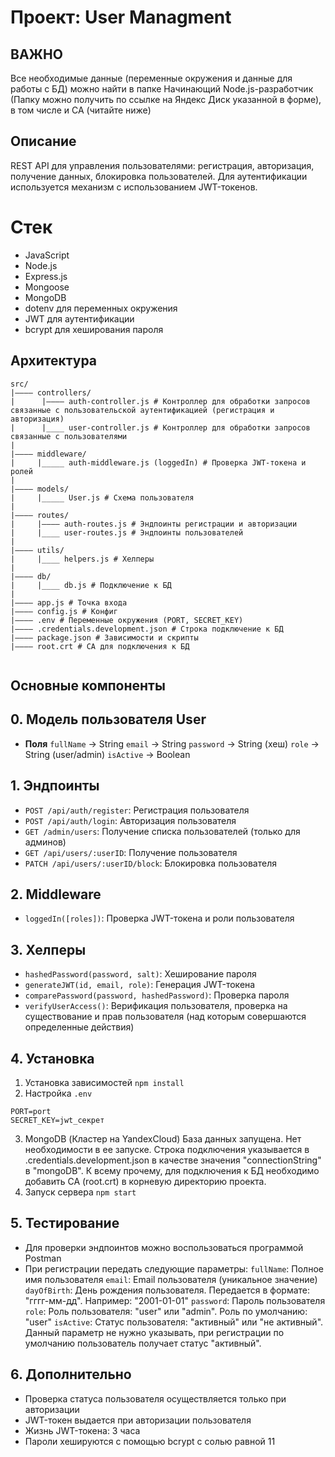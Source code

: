 # Проект: User Managment 

## ВАЖНО
Все необходимые данные (переменные окружения и данные для работы с БД) можно найти в папке Начинающий Node.js-разработчик (Папку можно получить по ссылке на Яндекс Диск указанной в форме), в том числе и CA (читайте ниже)

## Описание 
REST API для управления пользователями: регистрация, авторизация, получение данных, блокировка пользователей.
Для аутентификации используется механизм с использованием JWT-токенов.

# Стек
- JavaScript 
- Node.js
- Express.js
- Mongoose
- MongoDB 
- dotenv для переменных окружения 
- JWT для аутентификации 
- bcrypt для хеширования пароля 

## Архитектура
```
src/
|———— controllers/ 
|      |———— auth-controller.js # Контроллер для обработки запросов связанные с пользовательской аутентификацией (регистрация и авторизация) 
|      |____ user-controller.js # Контроллер для обработки запросов связанные с пользователями 
|
|———— middleware/
|     |_____ auth-middleware.js (loggedIn) # Проверка JWT-токена и ролей
|
|———— models/
|     |_____ User.js # Схема пользователя
|
|———— routes/
|     |———— auth-routes.js # Эндпоинты регистрации и авторизации 
|     |____ user-routes.js # Эндпоинты пользователей 
|
|———— utils/
|     |____ helpers.js # Хелперы
|
|———— db/
|     |____ db.js # Подключение к БД
|
|———— app.js # Точка входа 
|———— config.js # Конфиг
|———— .env # Переменные окружения (PORT, SECRET_KEY)
|———— .credentials.development.json # Строка подключение к БД
|———— package.json # Зависимости и скрипты 
|———— root.crt # CA для подключения к БД


```

## Основные компоненты 

## 0. Модель пользователя User
- **Поля**
`fullName` -> String
`email` -> String
`password` -> String (хеш)
`role` -> String (user/admin)
`isActive` -> Boolean 

## 1. Эндпоинты 
- `POST /api/auth/register`: Регистрация пользователя
- `POST /api/auth/login`: Авторизация пользователя
- `GET /admin/users`: Получение списка пользователей (только для админов)
- `GET /api/users/:userID`: Получение пользователя 
- `PATCH /api/users/:userID/block`: Блокировка пользователя

## 2. Middleware 
- `loggedIn([roles])`: Проверка JWT-токена и роли пользователя

## 3. Хелперы 
- `hashedPassword(password, salt)`: Хеширование пароля 
- `generateJWT(id, email, role)`: Генерация JWT-токена 
- `comparePassword(password, hashedPassword)`: Проверка пароля
- `verifyUserAccess()`: Верификация пользователя, проверка на существование и прав пользователя (над которым совершаются определенные действия)

## 4. Установка 

1. Установка зависимостей
```npm install```
2. Настройка `.env`
```
PORT=port
SECRET_KEY=jwt_секрет
```
3. MongoDB (Кластер на YandexCloud)
База данных запущена. Нет необходимости в ее запуске. 
Строка подключения указывается в .credentials.development.json в качестве значения "connectionString" в "mongoDB". К всему прочему, для подключения к БД необходимо добавить CA (root.crt) в корневую директорию проекта.
4. Запуск сервера
```npm start```

## 5. Тестирование
- Для проверки эндпоинтов можно воспользоваться программой Postman
- При регистрации передать следующие параметры: 
`fullName`: Полное имя пользователя
`email`: Email пользователя (уникальное значение)
`dayOfBirth`: День рождения пользователя. Передается в формате: "гггг-мм-дд". Например: "2001-01-01"
`password`: Пароль пользователя
`role`: Роль пользователя: "user" или "admin". Роль по умолчанию: "user"
`isActive`: Статус пользователя: "активный" или "не активный". Данный параметр не нужно указывать, при регистрации по умолчанию пользователь получает статус "активный".

## 6. Дополнительно 
- Проверка статуса пользователя осуществляется только при авторизации
- JWT-токен выдается при авторизации пользователя 
- Жизнь JWT-токена: 3 часа 
- Пароли хешируются с помощью bcrypt с солью равной 11
